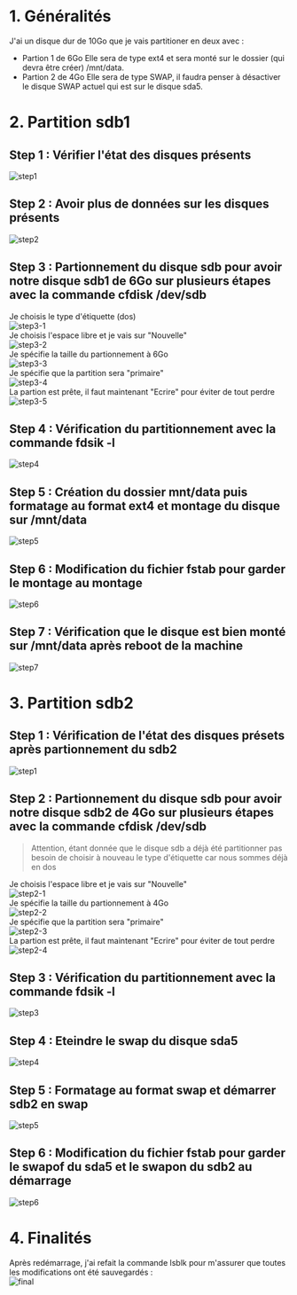 # 1. Généralités
J'ai un disque dur de 10Go que je vais partitioner en deux avec :
  * Partion 1 de 6Go
    Elle sera de type ext4 et sera monté sur le dossier (qui devra être créer) /mnt/data.
  * Partion 2 de 4Go
    Elle sera de type SWAP, il faudra penser à désactiver le disque SWAP actuel qui est sur le disque sda5.

# 2. Partition sdb1
## Step 1 : Vérifier l'état des disques présents
![step1](https://github.com/Mirhazka/GestionStockageLinux/blob/main/Ressource/0_lsblk.png)
## Step 2 : Avoir plus de données sur les disques présents
![step2](https://github.com/Mirhazka/GestionStockageLinux/blob/main/Ressource/1_fdisk-l.png)
## Step 3 : Partionnement du disque sdb pour avoir notre disque sdb1 de 6Go sur plusieurs étapes avec la commande cfdisk /dev/sdb
Je choisis le type d'étiquette (dos)  
![step3-1](https://github.com/Mirhazka/GestionStockageLinux/blob/main/Ressource/2-0_cfdisk-sdB.png)  
Je choisis l'espace libre et je vais sur "Nouvelle"  
![step3-2](https://github.com/Mirhazka/GestionStockageLinux/blob/main/Ressource/2-1_cfdisk-sdB.png)  
Je spécifie la taille du partionnement à 6Go  
![step3-3](https://github.com/Mirhazka/GestionStockageLinux/blob/main/Ressource/2-2_cfdisk-sdB.png)  
Je spécifie que la partition sera "primaire"  
![step3-4](https://github.com/Mirhazka/GestionStockageLinux/blob/main/Ressource/2-3_cfdisk-sdB.png)  
La partion est prête, il faut maintenant "Ecrire" pour éviter de tout perdre  
![step3-5](https://github.com/Mirhazka/GestionStockageLinux/blob/main/Ressource/2-4_cfdisk-sdB.png)  
## Step 4 : Vérification du partitionnement avec la commande fdsik -l
![step4](https://github.com/Mirhazka/GestionStockageLinux/blob/main/Ressource/3_fdisk-l.png)
## Step 5 : Création du dossier mnt/data puis formatage au format ext4 et montage du disque sur /mnt/data
![step5](https://github.com/Mirhazka/GestionStockageLinux/blob/main/Ressource/4_mkfs%26mount-sdb1.png)
## Step 6 : Modification du fichier fstab pour garder le montage au montage
![step6](https://github.com/Mirhazka/GestionStockageLinux/blob/main/Ressource/5_fstab-sdb1.png)
## Step 7 : Vérification que le disque est bien monté sur /mnt/data après reboot de la machine
![step7](https://github.com/Mirhazka/GestionStockageLinux/blob/main/Ressource/6_reboot-sdb1.png)

# 3. Partition sdb2
## Step 1 : Vérification de l'état des disques présets après partionnement du sdb2
![step1](https://github.com/Mirhazka/GestionStockageLinux/blob/main/Ressource/7_lsblk-fdisk(rappel).png)
## Step 2 : Partionnement du disque sdb pour avoir notre disque sdb2 de 4Go sur plusieurs étapes avec la commande cfdisk /dev/sdb
> Attention, étant donnée que le disque sdb a déjà été partitionner pas besoin de choisir à nouveau le type d'étiquette car nous sommes déjà en dos  

Je choisis l'espace libre et je vais sur "Nouvelle"  
![step2-1](https://github.com/Mirhazka/GestionStockageLinux/blob/main/Ressource/8-0_cfdisk-sdB.png)  
Je spécifie la taille du partionnement à 4Go  
![step2-2](https://github.com/Mirhazka/GestionStockageLinux/blob/main/Ressource/8-1_cfdisk-sdB.png)  
Je spécifie que la partition sera "primaire"  
![step2-3](https://github.com/Mirhazka/GestionStockageLinux/blob/main/Ressource/8-2_cfdisk-sdB.png)  
La partion est prête, il faut maintenant "Ecrire" pour éviter de tout perdre  
![step2-4](https://github.com/Mirhazka/GestionStockageLinux/blob/main/Ressource/8-3_cfdisk-sdB.png)  
## Step 3 : Vérification du partitionnement avec la commande fdsik -l
![step3](https://github.com/Mirhazka/GestionStockageLinux/blob/main/Ressource/9_fdisk-l.png)
## Step 4 : Eteindre le swap du disque sda5
![step4](https://github.com/Mirhazka/GestionStockageLinux/blob/main/Ressource/10_swapOffsdA5.png)
## Step 5 : Formatage au format swap et démarrer sdb2 en swap
![step5](https://github.com/Mirhazka/GestionStockageLinux/blob/main/Ressource/11_mkswap%26swapOnsdB2.png)
## Step 6 : Modification du fichier fstab pour garder le swapof du sda5 et le swapon du sdb2 au démarrage
![step6](https://github.com/Mirhazka/GestionStockageLinux/blob/main/Ressource/12_fstab-sdb2.png)

# 4. Finalités
Après redémarrage, j'ai refait la commande lsblk pour m'assurer que toutes les modifications ont été sauvegardés :  
![final](https://github.com/Mirhazka/GestionStockageLinux/blob/main/Ressource/13_reboot-sdb2.png)

